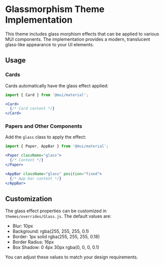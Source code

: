 # Glassmorphism Theme Implementation

This theme includes glass morphism effects that can be applied to various MUI components. The implementation provides a modern, translucent glass-like appearance to your UI elements.

## Usage

### Cards
Cards automatically have the glass effect applied:
```jsx
import { Card } from '@mui/material';

<Card>
  {/* Card content */}
</Card>
```

### Papers and Other Components
Add the `glass` class to apply the effect:
```jsx
import { Paper, AppBar } from '@mui/material';

<Paper className="glass">
  {/* Content */}
</Paper>

<AppBar className="glass" position="fixed">
  {/* App bar content */}
</AppBar>
```

## Customization

The glass effect properties can be customized in `themes/overrides/Glass.js`. The default values are:

- Blur: 10px
- Background: rgba(255, 255, 255, 0.1)
- Border: 1px solid rgba(255, 255, 255, 0.18)
- Border Radius: 16px
- Box Shadow: 0 4px 30px rgba(0, 0, 0, 0.1)

You can adjust these values to match your design requirements.